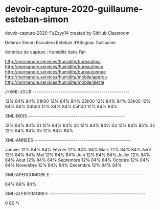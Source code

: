 # devoir-capture-2020-guillaume-esteban-simon
devoir-capture-2020-FuZzyy14 created by GitHub Classroom

Delarue Simon
Escudero Esteban
d’Albignac Guillaume

données de capture : humidité dans l’air

http://normandie.services/humidite/bureau/jour
http://normandie.services/humidite/bureau/mois
http://normandie.services/humidite/bureau/annee
http://normandie.services/humidite/mobile/apercu
http://normandie.services/humidite/mobile/alerte


/*XML-JOUR	-------------------------------------------------

<humidite>
	<bureau>
		<jour>
			<min>12%</min>
		<moyenne>84%</moyenne>	
		<max>84%</max>	
			<heure>
				<valeur>01h00</valeur>
				<min>12%</min>
			<moyenne>84%</moyenne>	
			<max>84%</max>	
</heure>
<heure>
				<valeur>02h00</valeur>
				<min>12%</min>
			<moyenne>84%</moyenne>	
			<max>84%</max>	
</heure>	
<heure>
				<valeur>03h00</valeur>
				<min>12%</min>
			<moyenne>84%</moyenne>	
			<max>84%</max>	
</heure>
<heure>
				<valeur>04h00</valeur>
				<min>12%</min>
			<moyenne>84%</moyenne>	
			<max>84%</max>	
</heure>
<heure>
				<valeur>05h00</valeur>
				<min>12%</min>
			<moyenne>84%</moyenne>	
			<max>84%</max>	
</heure>	
		</jour>
	</bureau>
</humidite>

XML-MOIS -------------------------------------------------

<humidite>
	<bureau>
		<mois>
			<min>12%</min>
		<moyenne>84%</moyenne>	
		<max>84%</max>	
			<jour>
				<valeur>01</valeur>
				<min>12%</min>
			<moyenne>84%</moyenne>	
			<max>84%</max>	
</jour>
<jour>
				<valeur>02</valeur>
				<min>12%</min>
			<moyenne>84%</moyenne>	
			<max>84%</max>	
</jour>	
<jour>
				<valeur>03</valeur>
				<min>12%</min>
			<moyenne>84%</moyenne>	
			<max>84%</max>	
</jour>
<jour>
				<valeur>04</valeur>
				<min>12%</min>
			<moyenne>84%</moyenne>	
			<max>84%</max>	
</jour>
<jour>
				<valeur>05</valeur>
				<min>12%</min>
			<moyenne>84%</moyenne>	
			<max>84%</max>	
</jour>	
		</mois>
	</bureau>
</humidite>

XML-ANNEES -------------------------------------------------

<humidite>
	<bureau>
		<annee>
			<mois>
<valeur>Janvier</valeur>
				<min>12%</min>
<moyenne>84%</moyenne>
				<max>84%</max>
</mois>
			<mois>
<valeur>Février</valeur>
				<min>12%</min>
<moyenne>84%</moyenne>
				<max>84%</max>
</mois>
			<mois>
<valeur>Mars</valeur>
				<min>12%</min>
<moyenne>84%</moyenne>
				<max>84%</max>
</mois>
			<mois>
<valeur>Avril</valeur>
				<min>12%</min>
<moyenne>84%</moyenne>
				<max>84%</max>
</mois>
			<mois>
<valeur>Mai</valeur>
				<min>12%</min>
<moyenne>84%</moyenne>
				<max>84%</max>
</mois>
			<mois>
<valeur>Juin</valeur>
				<min>12%</min>
<moyenne>84%</moyenne>
				<max>84%</max>
</mois>
			<mois>
<valeur>Juillet</valeur>
				<min>12%</min>
<moyenne>84%</moyenne>
				<max>84%</max>
</mois>
			<mois>
<valeur>Aout</valeur>
				<min>12%</min>
<moyenne>84%</moyenne>
				<max>84%</max>
</mois>
			<mois>
<valeur>Septembre</valeur>
				<min>12%</min>
<moyenne>84%</moyenne>
				<max>84%</max>
</mois>
			<mois>
<valeur>Octobre</valeur>
				<min>12%</min>
<moyenne>84%</moyenne>
				<max>84%</max>
</mois>
			<mois>
<valeur>Novembre</valeur>
				<min>12%</min>
<moyenne>84%</moyenne>
				<max>84%</max>
</mois>
			<mois>
<valeur>Decembre</valeur>
				<min>12%</min>
<moyenne>84%</moyenne>
				<max>84%</max>
</mois>
		</annee>
	</bureau>
</humidite>

XML-APERCUMOBILE  -------------------------------------------------

<humidite>
	<mobile>
		<apercu>
			<mesureactuelle>64%</mesureactuelle>
			<moyenne>
				<journee>69%</journee>
				<annee>84%</annee>	
			</moyenne>
		</apercu>
	</mobile>
</humidite>

XML-ALERTEMOBILE  -------------------------------------------------

<humidite>
	<mobile>
		<alerte>0</alerte>
		<seuil>80</seuil>
	</mobile>
</humidite>
*/

